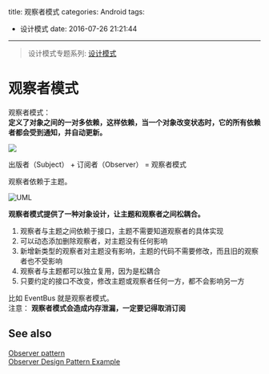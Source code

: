 title: 观察者模式
categories: Android
tags:
  - 设计模式
date: 2016-07-26 21:21:44
---


> 设计模式专题系列: [设计模式](http://yifeiyuan.me/2016/07/20/design-patterns/)

# 观察者模式

观察者模式：  
**定义了对象之间的一对多依赖，这样依赖，当一个对象改变状态时，它的所有依赖者都会受到通知，并自动更新。**  


![](http://ww3.sinaimg.cn/large/98900c07jw1f5zaullrcij2099060t8v.jpg)

出版者（Subject） + 订阅者（Observer） = 观察者模式  

观察者依赖于主题。  
<!-- more -->


![UML](http://ww4.sinaimg.cn/large/98900c07gw1f5uino6cvoj20rs0bh0ub.jpg)  

**观察者模式提供了一种对象设计，让主题和观察者之间松耦合。**  

1. 观察者与主题之间依赖于接口，主题不需要知道观察者的具体实现
2. 可以动态添加删除观察者，对主题没有任何影响  
3. 新增新类型的观察者对主题没有影响，主题的代码不需要修改，而且旧的观察者也不受影响  
4. 观察者与主题都可以独立复用，因为是松耦合  
5. 只要约定的接口不改变，修改主题或观察者任何一方，都不会影响另一方  



比如 EventBus 就是观察者模式。  
注意： **观察者模式会造成内存泄漏，一定要记得取消订阅**  



## See also
[Observer pattern](https://en.wikipedia.org/wiki/Observer_pattern)  
[Observer Design Pattern Example](http://javadesign-patterns.blogspot.com/p/page22.html)  
